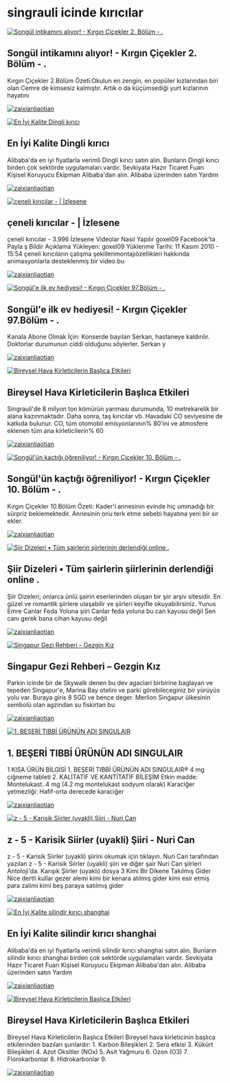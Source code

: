 # singrauli icinde kırıcılar
<a href="https://mnn.zoosnet.net/LR/Chatpre.aspx?id=MNN94995150&p=https://topgrinding.com/" target="_blank">![Songül intikamını alıyor! - Kırgın Çiçekler 2. Bölüm - .](https://github.com/technlg/images/blob/main/35.jpg)</a>
## Songül intikamını alıyor! - Kırgın Çiçekler 2. Bölüm - .
Kırgın Çiçekler 2.Bölüm Özeti:Okulun en zengin, en popüler kızlarından biri olan Cemre de kimsesiz kalmıştır. Artık o da küçümsediği yurt kızlarının hayatını
<a href="https://mnn.zoosnet.net/LR/Chatpre.aspx?id=MNN94995150&p=https://topgrinding.com/" target="_blank"><img src="https://github.com/technlg/images/raw/main/chat11.jpg" alt="zaixianliaotian"/></a><a href="//whatsapp.shibangsoft.com/WhatsApp.php" ><img src="https://github.com/technlg/images/raw/main/chat11.png" alt=""></a>
<a href="https://mnn.zoosnet.net/LR/Chatpre.aspx?id=MNN94995150&p=https://topgrinding.com/" target="_blank">![En İyi Kalite Dingli kırıcı](https://github.com/technlg/images/blob/main/65.jpg)</a>
## En İyi Kalite Dingli kırıcı
Alibaba'da en iyi fiyatlarla verimli Dingli kırıcı satın alın. Bunların Dingli kırıcı birden çok sektörde uygulamaları vardır. Sevkiyata Hazır Ticaret Fuarı Kişisel Koruyucu Ekipman Alibaba'dan alın. Alibaba üzerinden satın Yardım
<a href="https://mnn.zoosnet.net/LR/Chatpre.aspx?id=MNN94995150&p=https://topgrinding.com/" target="_blank"><img src="https://github.com/technlg/images/raw/main/chat11.jpg" alt="zaixianliaotian"/></a><a href="//whatsapp.shibangsoft.com/WhatsApp.php" ><img src="https://github.com/technlg/images/raw/main/chat11.png" alt=""></a>
<a href="https://mnn.zoosnet.net/LR/Chatpre.aspx?id=MNN94995150&p=https://topgrinding.com/" target="_blank">![çeneli kırıcılar - | İzlesene](https://github.com/technlg/images/blob/main/33.jpg)</a>
## çeneli kırıcılar - | İzlesene
çeneli kırıcılar - 3.996 İzlesene Videolar Nasıl Yapılır goxel09 Facebook'ta Payla ş Bildir Açıklama Yükleyen: goxel09 Yüklenme Tarihi: 11 Kasım 2010 - 15:54 çeneli kırıcıların çalışma şekillerimontajıözellikleri hakkında animasyonlarla desteklenmiş bir video.bu 
<a href="https://mnn.zoosnet.net/LR/Chatpre.aspx?id=MNN94995150&p=https://topgrinding.com/" target="_blank"><img src="https://github.com/technlg/images/raw/main/chat11.jpg" alt="zaixianliaotian"/></a><a href="//whatsapp.shibangsoft.com/WhatsApp.php" ><img src="https://github.com/technlg/images/raw/main/chat11.png" alt=""></a>
<a href="https://mnn.zoosnet.net/LR/Chatpre.aspx?id=MNN94995150&p=https://topgrinding.com/" target="_blank">![Songül'e ilk ev hediyesi! - Kırgın Çiçekler 97.Bölüm - .](https://github.com/technlg/images/blob/main/65.jpg)</a>
## Songül'e ilk ev hediyesi! - Kırgın Çiçekler 97.Bölüm - .
Kanala Abone Olmak İçin: Konserde bayılan Serkan, hastaneye kaldırılır. Doktorlar durumunun ciddi olduğunu söylerler. Serkan y
<a href="https://mnn.zoosnet.net/LR/Chatpre.aspx?id=MNN94995150&p=https://topgrinding.com/" target="_blank"><img src="https://github.com/technlg/images/raw/main/chat11.jpg" alt="zaixianliaotian"/></a><a href="//whatsapp.shibangsoft.com/WhatsApp.php" ><img src="https://github.com/technlg/images/raw/main/chat11.png" alt=""></a>
<a href="https://mnn.zoosnet.net/LR/Chatpre.aspx?id=MNN94995150&p=https://topgrinding.com/" target="_blank">![Bireysel Hava Kirleticilerin Başlıca Etkileri](https://github.com/technlg/images/blob/main/6.jpg)</a>
## Bireysel Hava Kirleticilerin Başlıca Etkileri
Singrauli'de 8 milyon ton kömürün yanması durumunda, 10 metrekarelik bir alana kazınmaktadır. Daha sonra,  taş kırıcılar vb. Havadaki CO seviyesine de katkıda bulunur. CO, tüm otomobil emisyonlarının% 80'ini ve atmosfere eklenen tüm ana kirleticilerin% 60 
<a href="https://mnn.zoosnet.net/LR/Chatpre.aspx?id=MNN94995150&p=https://topgrinding.com/" target="_blank"><img src="https://github.com/technlg/images/raw/main/chat11.jpg" alt="zaixianliaotian"/></a><a href="//whatsapp.shibangsoft.com/WhatsApp.php" ><img src="https://github.com/technlg/images/raw/main/chat11.png" alt=""></a>
<a href="https://mnn.zoosnet.net/LR/Chatpre.aspx?id=MNN94995150&p=https://topgrinding.com/" target="_blank">![Songül'ün kaçtığı öğreniliyor! - Kırgın Çiçekler 10. Bölüm - .](https://github.com/technlg/images/blob/main/41.jpg)</a>
## Songül'ün kaçtığı öğreniliyor! - Kırgın Çiçekler 10. Bölüm - .
Kırgın Çiçekler 10.Bölüm Özeti: Kader'i annesinin evinde hiç ummadığı bir sürpriz beklemektedir. Annesinin onu terk etme sebebi hayatına yeni bir sır ekler. 
<a href="https://mnn.zoosnet.net/LR/Chatpre.aspx?id=MNN94995150&p=https://topgrinding.com/" target="_blank"><img src="https://github.com/technlg/images/raw/main/chat11.jpg" alt="zaixianliaotian"/></a><a href="//whatsapp.shibangsoft.com/WhatsApp.php" ><img src="https://github.com/technlg/images/raw/main/chat11.png" alt=""></a>
<a href="https://mnn.zoosnet.net/LR/Chatpre.aspx?id=MNN94995150&p=https://topgrinding.com/" target="_blank">![Şiir Dizeleri • Tüm şairlerin şiirlerinin derlendiği online .](https://github.com/technlg/images/blob/main/60.jpg)</a>
## Şiir Dizeleri • Tüm şairlerin şiirlerinin derlendiği online .
Şiir Dizeleri; onlarca ünlü şairin eserlerinden oluşan bir şiir arşiv sitesidir. En güzel ve romantik şiirlere ulaşabilir ve şiirleri keyifle okuyabilirsiniz. Yunus Emre Canlar Feda Yoluna şiiri Canlar feda yoluna bu can kayusu değil Sen canı gerek bana cihan kayusu değil
<a href="https://mnn.zoosnet.net/LR/Chatpre.aspx?id=MNN94995150&p=https://topgrinding.com/" target="_blank"><img src="https://github.com/technlg/images/raw/main/chat11.jpg" alt="zaixianliaotian"/></a><a href="//whatsapp.shibangsoft.com/WhatsApp.php" ><img src="https://github.com/technlg/images/raw/main/chat11.png" alt=""></a>
<a href="https://mnn.zoosnet.net/LR/Chatpre.aspx?id=MNN94995150&p=https://topgrinding.com/" target="_blank">![Singapur Gezi Rehberi – Gezgin Kız](https://github.com/technlg/images/blob/main/58.jpg)</a>
## Singapur Gezi Rehberi – Gezgin Kız
Parkin icinde bir de Skywalk denen bu dev agaclari birbirine baglayan ve tepeden Singapur'e, Marina Bay otelini ve parki görebileceginiz bir yürüyüs yolu var. Buraya giris 8 SGD ve bence deger. Merlion Singapur ülkesinin sembolü olan agzindan su fiskirtan bu
<a href="https://mnn.zoosnet.net/LR/Chatpre.aspx?id=MNN94995150&p=https://topgrinding.com/" target="_blank"><img src="https://github.com/technlg/images/raw/main/chat11.jpg" alt="zaixianliaotian"/></a><a href="//whatsapp.shibangsoft.com/WhatsApp.php" ><img src="https://github.com/technlg/images/raw/main/chat11.png" alt=""></a>
<a href="https://mnn.zoosnet.net/LR/Chatpre.aspx?id=MNN94995150&p=https://topgrinding.com/" target="_blank">![1. BEŞERİ TIBBİ ÜRÜNÜN ADI SINGULAIR](https://github.com/technlg/images/blob/main/23.jpg)</a>
## 1. BEŞERİ TIBBİ ÜRÜNÜN ADI SINGULAIR
1 KISA ÜRÜN BİLGİSİ 1. BEŞERİ TIBBİ ÜRÜNÜN ADI SINGULAIR® 4 mg çiğneme tableti 2. KALİTATİF VE KANTİTATİF BİLEŞİM Etkin madde: Montelukast..4 mg (4.2 mg montelukast sodyum olarak) Karaciğer yetmezliği: Hafif-orta derecede karaciğer
<a href="https://mnn.zoosnet.net/LR/Chatpre.aspx?id=MNN94995150&p=https://topgrinding.com/" target="_blank"><img src="https://github.com/technlg/images/raw/main/chat11.jpg" alt="zaixianliaotian"/></a><a href="//whatsapp.shibangsoft.com/WhatsApp.php" ><img src="https://github.com/technlg/images/raw/main/chat11.png" alt=""></a>
<a href="https://mnn.zoosnet.net/LR/Chatpre.aspx?id=MNN94995150&p=https://topgrinding.com/" target="_blank">![z - 5 - Karisik Siirler (uyakli) Şiiri - Nuri Can](https://github.com/technlg/images/blob/main/11.jpg)</a>
## z - 5 - Karisik Siirler (uyakli) Şiiri - Nuri Can
z - 5 - Karisik Siirler (uyakli) şiirini okumak için tıklayın. Nuri Can tarafından yazılan z - 5 - Karisik Siirler (uyakli) şiiri ve diğer şair Nuri Can şiirleri Antoloji'da. Karışık Şiirler (uyaklı) dosya 3 Kimi Bir Dikene Takılmış Gider Nice dertli kullar gezer alemi kimi bir kenara atılmış gider kimi esir etmiş para zalimi kimi beş paraya satılmış gider
<a href="https://mnn.zoosnet.net/LR/Chatpre.aspx?id=MNN94995150&p=https://topgrinding.com/" target="_blank"><img src="https://github.com/technlg/images/raw/main/chat11.jpg" alt="zaixianliaotian"/></a><a href="//whatsapp.shibangsoft.com/WhatsApp.php" ><img src="https://github.com/technlg/images/raw/main/chat11.png" alt=""></a>
<a href="https://mnn.zoosnet.net/LR/Chatpre.aspx?id=MNN94995150&p=https://topgrinding.com/" target="_blank">![En İyi Kalite silindir kırıcı shanghai](https://github.com/technlg/images/blob/main/22.jpg)</a>
## En İyi Kalite silindir kırıcı shanghai
Alibaba'da en iyi fiyatlarla verimli silindir kırıcı shanghai satın alın. Bunların silindir kırıcı shanghai birden çok sektörde uygulamaları vardır. Sevkiyata Hazır Ticaret Fuarı Kişisel Koruyucu Ekipman Alibaba'dan alın. Alibaba üzerinden satın Yardım
<a href="https://mnn.zoosnet.net/LR/Chatpre.aspx?id=MNN94995150&p=https://topgrinding.com/" target="_blank"><img src="https://github.com/technlg/images/raw/main/chat11.jpg" alt="zaixianliaotian"/></a><a href="//whatsapp.shibangsoft.com/WhatsApp.php" ><img src="https://github.com/technlg/images/raw/main/chat11.png" alt=""></a>
<a href="https://mnn.zoosnet.net/LR/Chatpre.aspx?id=MNN94995150&p=https://topgrinding.com/" target="_blank">![Bireysel Hava Kirleticilerin Başlıca Etkileri](https://github.com/technlg/images/blob/main/10.jpg)</a>
## Bireysel Hava Kirleticilerin Başlıca Etkileri
Bireysel Hava Kirleticilerin Başlıca Etkileri Bireysel hava kirleticinin başlıca etkilerinden bazıları şunlardır: 1. Karbon Bileşikleri 2. Sera etkisi 3. Kükürt Bileşikleri 4. Azot Oksitler (NOx) 5. Asit Yağmuru 6. Ozon (O3) 7. Florokarbonlar 8. Hidrokarbonlar 9.
<a href="https://mnn.zoosnet.net/LR/Chatpre.aspx?id=MNN94995150&p=https://topgrinding.com/" target="_blank"><img src="https://github.com/technlg/images/raw/main/chat11.jpg" alt="zaixianliaotian"/></a><a href="//whatsapp.shibangsoft.com/WhatsApp.php" ><img src="https://github.com/technlg/images/raw/main/chat11.png" alt=""></a>
